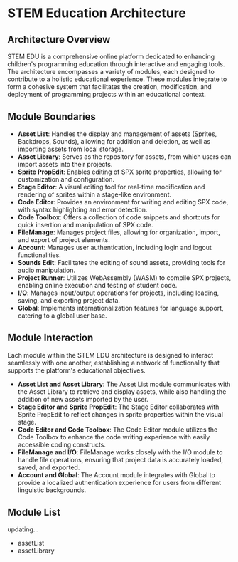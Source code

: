 <!--
 * @Author: Xu Ning
 * @Date: 2024-01-31 23:30:29
 * @LastEditors: Xu Ning
 * @LastEditTime: 2024-02-01 00:03:05
 * @FilePath: /builder/docs/architecture/01_architecture.md
 * @Description: 
-->
# STEM Education Architecture

## Architecture Overview

STEM EDU is a comprehensive online platform dedicated to enhancing children's programming education through interactive and engaging tools. The architecture encompasses a variety of modules, each designed to contribute to a holistic educational experience. These modules integrate to form a cohesive system that facilitates the creation, modification, and deployment of programming projects within an educational context.

## Module Boundaries

- **Asset List**: Handles the display and management of assets (Sprites, Backdrops, Sounds), allowing for addition and deletion, as well as importing assets from local storage.
- **Asset Library**: Serves as the repository for assets, from which users can import assets into their projects.
- **Sprite PropEdit**: Enables editing of SPX sprite properties, allowing for customization and configuration.
- **Stage Editor**: A visual editing tool for real-time modification and rendering of sprites within a stage-like environment.
- **Code Editor**: Provides an environment for writing and editing SPX code, with syntax highlighting and error detection.
- **Code Toolbox**: Offers a collection of code snippets and shortcuts for quick insertion and manipulation of SPX code.
- **FileManage**: Manages project files, allowing for organization, import, and export of project elements.
- **Account**: Manages user authentication, including login and logout functionalities.
- **Sounds Edit**: Facilitates the editing of sound assets, providing tools for audio manipulation.
- **Project Runner**: Utilizes WebAssembly (WASM) to compile SPX projects, enabling online execution and testing of student code.
- **I/O**: Manages input/output operations for projects, including loading, saving, and exporting project data.
- **Global**: Implements internationalization features for language support, catering to a global user base.

## Module Interaction

Each module within the STEM EDU architecture is designed to interact seamlessly with one another, establishing a network of functionality that supports the platform's educational objectives.

- **Asset List and Asset Library**: The Asset List module communicates with the Asset Library to retrieve and display assets, while also handling the addition of new assets imported by the user.
- **Stage Editor and Sprite PropEdit**: The Stage Editor collaborates with Sprite PropEdit to reflect changes in sprite properties within the visual stage.
- **Code Editor and Code Toolbox**: The Code Editor module utilizes the Code Toolbox to enhance the code writing experience with easily accessible coding constructs.
- **FileManage and I/O**: FileManage works closely with the I/O module to handle file operations, ensuring that project data is accurately loaded, saved, and exported.
- **Account and Global**: The Account module integrates with Global to provide a localized authentication experience for users from different linguistic backgrounds.

## Module List

updating...
- assetList
- assetLibrary
